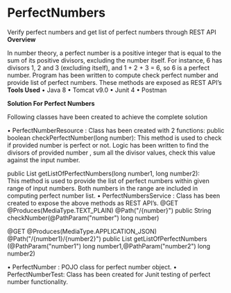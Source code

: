 # PerfectNumbers
Verify perfect numbers and get list of perfect numbers through REST API
**Overview**

In number theory, a perfect number is a positive integer that is equal to the sum of its positive divisors, excluding the number itself. For instance, 6 has divisors 1, 2 and 3 (excluding itself), and 1 + 2 + 3 = 6, so 6 is a perfect number.
Program has been written to compute check perfect number and provide list of perfect numbers. These methods are exposed as REST API’s
**Tools Used**
•	Java 8
•	Tomcat v9.0
•	Junit 4
•	Postman

**Solution For Perfect Numbers**

Following classes have been created to achieve the complete solution

•	PerfectNumberResource : Class has been created with 2 functions:
  public boolean checkPerfectNumber(long number): 
  This method is used to check if provided number is perfect or not. Logic has been written to find the divisors of provided number , sum all the divisor values, check this     value against the input number.
  
  public List<PerfectNumber> getListOfPerfectNumbers(long number1, long number2):  
This method is used to provide the list of perfect numbers within given range of input numbers. Both numbers in the range are included in computing perfect number list.
•	PerfectNumbersService : Class has been created to expose the above methods as REST API’s.
  @GET 
	@Produces(MediaType.TEXT_PLAIN)
  @Path("/{number}")
  public String checkNumber(@PathParam("number") long number)


  @GET 
	@Produces(MediaType.APPLICATION_JSON)
	@Path("/{number1}/{number2}")
  public List<PerfectNumber> getListOfPerfectNumbers (@PathParam("number1") long number1,@PathParam("number2") long number2)

•	PerfectNumber : POJO class for perfect number object.
•	PerfectNumberTest: Class has been created for Junit testing of perfect number functionality.
